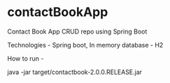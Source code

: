 # contactBookApp
Contact Book App CRUD repo using Spring Boot

Technologies - 
Spring boot,
In memory database - H2

How to run - 

java -jar  target/contactbook-2.0.0.RELEASE.jar
